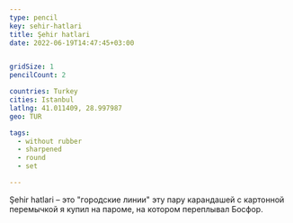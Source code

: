 ```yaml
---
type: pencil
key: sehir-hatlari
title: Şehir hatlari
date: 2022-06-19T14:47:45+03:00


gridSize: 1
pencilCount: 2

countries: Turkey
cities: Istanbul
latlng: 41.011409, 28.997987
geo: TUR

tags:
  - without rubber
  - sharpened
  - round
  - set

---
```


Şehir hatlari – это "городские линии" эту пару карандашей с картонной перемычкой я купил на пароме, на котором переплывал Босфор.
